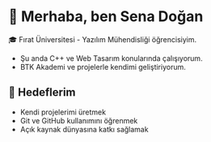 # 👋 Merhaba, ben Sena Doğan

🎓 Fırat Üniversitesi - Yazılım Mühendisliği öğrencisiyim. 
* Şu anda C++ ve Web Tasarım konularında çalışıyorum.  
* BTK Akademi ve projelerle kendimi geliştiriyorum.

## 📌 Hedeflerim
- Kendi projelerimi üretmek
- Git ve GitHub kullanımını öğrenmek
- Açık kaynak dünyasına katkı sağlamak


